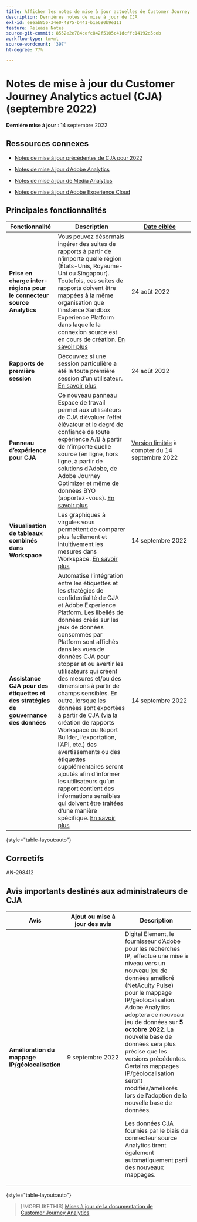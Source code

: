 ```yaml
---
title: Afficher les notes de mise à jour actuelles de Customer Journey Analytics
description: Dernières notes de mise à jour de CJA
exl-id: e8eab856-34e0-4875-b441-b1e680b9e111
feature: Release Notes
source-git-commit: 8552e2e784cefc842f5105c41dcffc14192d5ceb
workflow-type: tm+mt
source-wordcount: '397'
ht-degree: 77%

---
```


# Notes de mise à jour du Customer Journey Analytics actuel (CJA) (septembre 2022)

**Dernière mise à jour** : 14 septembre 2022

## Ressources connexes

* [Notes de mise à jour précédentes de CJA pour 2022](/help/release-notes/2022.md)

* [Notes de mise à jour d’Adobe Analytics](https://experienceleague.adobe.com/docs/analytics/release-notes/latest.html?lang=fr)

* [Notes de mise à jour de Media Analytics](https://experienceleague.adobe.com/docs/media-analytics/using/additional-resources/release-notes.html?lang=fr)

* [Notes de mise à jour d’Adobe Experience Cloud](https://experienceleague.adobe.com/docs/release-notes/experience-cloud/current.html?lang=fr)

## Principales fonctionnalités

| Fonctionnalité | Description | [Date ciblée](/help/release-notes/releases.md) |
| ----------- | ---------- | ----- |
| **Prise en charge inter-régions pour le connecteur source Analytics** | Vous pouvez désormais ingérer des suites de rapports à partir de n’importe quelle région (États-Unis, Royaume-Uni ou Singapour). Toutefois, ces suites de rapports doivent être mappées à la même organisation que l’instance Sandbox Experience Platform dans laquelle la connexion source est en cours de création. [En savoir plus](https://experienceleague.adobe.com/docs/experience-platform/sources/ui-tutorials/create/adobe-applications/analytics.html?lang=fr) | 24 août 2022 |
| **Rapports de première session** | Découvrez si une session particulière a été la toute première session d’un utilisateur. [En savoir plus](/help/data-views/data-views-usecases.md) | 24 août 2022 |
| **Panneau d’expérience pour CJA** | Ce nouveau panneau Espace de travail permet aux utilisateurs de CJA d’évaluer l’effet élévateur et le degré de confiance de toute expérience A/B à partir de n’importe quelle source (en ligne, hors ligne, à partir de solutions d’Adobe, de Adobe Journey Optimizer et même de données BYO (apportez-vous). [En savoir plus](/help/analysis-workspace/c-panels/experimentation.md) | [Version limitée](/help/release-notes/releases.md) à compter du 14 septembre 2022 |
| **Visualisation de tableaux combinés dans Workspace** | Les graphiques à virgules vous permettent de comparer plus facilement et intuitivement les mesures dans Workspace. [En savoir plus](/help/analysis-workspace/visualizations/combo-charts.md) | 14 septembre 2022 |
| **Assistance CJA pour des étiquettes et des stratégies de gouvernance des données** | Automatise l’intégration entre les étiquettes et les stratégies de confidentialité de CJA et Adobe Experience Platform. Les libellés de données créés sur les jeux de données consommés par Platform sont affichés dans les vues de données CJA pour stopper et ou avertir les utilisateurs qui créent des mesures et/ou des dimensions à partir de champs sensibles. En outre, lorsque les données sont exportées à partir de CJA (via la création de rapports Workspace ou Report Builder, l’exportation, l’API, etc.) des avertissements ou des étiquettes supplémentaires seront ajoutés afin d’informer les utilisateurs qu’un rapport contient des informations sensibles qui doivent être traitées d’une manière spécifique. [En savoir plus](/help/data-views/data-governance.md) | 14 septembre 2022 |

{style=&quot;table-layout:auto&quot;}

## Correctifs

AN-298412

## Avis importants destinés aux administrateurs de CJA

| Avis | Ajout ou mise à jour des avis | Description |
| --- | --- | --- |
| **Amélioration du mappage IP/géolocalisation** | 9 septembre 2022 | Digital Element, le fournisseur d’Adobe pour les recherches IP, effectue une mise à niveau vers un nouveau jeu de données amélioré (NetAcuity Pulse) pour le mappage IP/géolocalisation. Adobe Analytics adoptera ce nouveau jeu de données sur **5 octobre 2022**. La nouvelle base de données sera plus précise que les versions précédentes. Certains mappages IP/géolocalisation seront modifiés/améliorés lors de l’adoption de la nouvelle base de données.<p> Les données CJA fournies par le biais du connecteur source Analytics tirent également automatiquement parti des nouveaux mappages. |

{style=&quot;table-layout:auto&quot;}

>[!MORELIKETHIS]
>[Mises à jour de la documentation de Customer Journey Analytics](/help/release-notes/doc-changes.md)
